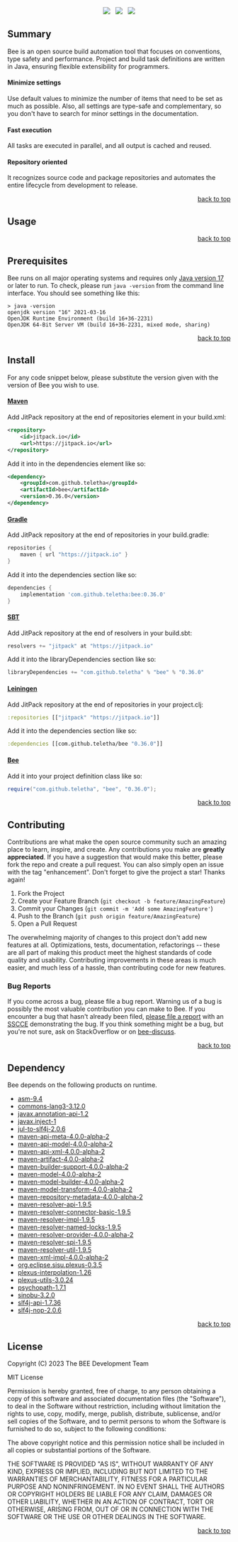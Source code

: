 <p align="center">
    <a href="https://docs.oracle.com/en/java/javase/17/"><img src="https://img.shields.io/badge/Java-Release%2017-green"/></a>
    <span>&nbsp;</span>
    <a href="https://jitpack.io/#teletha/bee"><img src="https://img.shields.io/jitpack/v/github/teletha/bee?label=Repository&color=green"></a>
    <span>&nbsp;</span>
    <a href="https://teletha.github.io/bee"><img src="https://img.shields.io/website.svg?down_color=red&down_message=CLOSE&label=Official%20Site&up_color=green&up_message=OPEN&url=https%3A%2F%2Fteletha.github.io%2Fbee"></a>
</p>


## Summary
Bee is an open source build automation tool that focuses on conventions, type safety and performance.
Project and build task definitions are written in Java, ensuring flexible extensibility for programmers.

#### Minimize settings
Use default values to minimize the number of items that need to be set as much as possible. Also, all settings are type-safe and complementary, so you don't have to search for minor settings in the documentation.

#### Fast execution
All tasks are executed in parallel, and all output is cached and reused.

#### Repository oriented
It recognizes source code and package repositories and automates the entire lifecycle from development to release.
<p align="right"><a href="#top">back to top</a></p>


## Usage

<p align="right"><a href="#top">back to top</a></p>


## Prerequisites
Bee runs on all major operating systems and requires only [Java version 17](https://docs.oracle.com/en/java/javase/17/) or later to run.
To check, please run `java -version` from the command line interface. You should see something like this:
```
> java -version
openjdk version "16" 2021-03-16
OpenJDK Runtime Environment (build 16+36-2231)
OpenJDK 64-Bit Server VM (build 16+36-2231, mixed mode, sharing)
```
<p align="right"><a href="#top">back to top</a></p>

## Install
For any code snippet below, please substitute the version given with the version of Bee you wish to use.
#### [Maven](https://maven.apache.org/)
Add JitPack repository at the end of repositories element in your build.xml:
```xml
<repository>
    <id>jitpack.io</id>
    <url>https://jitpack.io</url>
</repository>
```
Add it into in the dependencies element like so:
```xml
<dependency>
    <groupId>com.github.teletha</groupId>
    <artifactId>bee</artifactId>
    <version>0.36.0</version>
</dependency>
```
#### [Gradle](https://gradle.org/)
Add JitPack repository at the end of repositories in your build.gradle:
```gradle
repositories {
    maven { url "https://jitpack.io" }
}
```
Add it into the dependencies section like so:
```gradle
dependencies {
    implementation 'com.github.teletha:bee:0.36.0'
}
```
#### [SBT](https://www.scala-sbt.org/)
Add JitPack repository at the end of resolvers in your build.sbt:
```scala
resolvers += "jitpack" at "https://jitpack.io"
```
Add it into the libraryDependencies section like so:
```scala
libraryDependencies += "com.github.teletha" % "bee" % "0.36.0"
```
#### [Leiningen](https://leiningen.org/)
Add JitPack repository at the end of repositories in your project.clj:
```clj
:repositories [["jitpack" "https://jitpack.io"]]
```
Add it into the dependencies section like so:
```clj
:dependencies [[com.github.teletha/bee "0.36.0"]]
```
#### [Bee](https://teletha.github.io/bee)
Add it into your project definition class like so:
```java
require("com.github.teletha", "bee", "0.36.0");
```
<p align="right"><a href="#top">back to top</a></p>


## Contributing
Contributions are what make the open source community such an amazing place to learn, inspire, and create. Any contributions you make are **greatly appreciated**.
If you have a suggestion that would make this better, please fork the repo and create a pull request. You can also simply open an issue with the tag "enhancement".
Don't forget to give the project a star! Thanks again!

1. Fork the Project
2. Create your Feature Branch (`git checkout -b feature/AmazingFeature`)
3. Commit your Changes (`git commit -m 'Add some AmazingFeature'`)
4. Push to the Branch (`git push origin feature/AmazingFeature`)
5. Open a Pull Request

The overwhelming majority of changes to this project don't add new features at all. Optimizations, tests, documentation, refactorings -- these are all part of making this product meet the highest standards of code quality and usability.
Contributing improvements in these areas is much easier, and much less of a hassle, than contributing code for new features.

### Bug Reports
If you come across a bug, please file a bug report. Warning us of a bug is possibly the most valuable contribution you can make to Bee.
If you encounter a bug that hasn't already been filed, [please file a report](https://github.com/teletha/bee/issues/new) with an [SSCCE](http://sscce.org/) demonstrating the bug.
If you think something might be a bug, but you're not sure, ask on StackOverflow or on [bee-discuss](https://github.com/teletha/bee/discussions).
<p align="right"><a href="#top">back to top</a></p>


## Dependency
Bee depends on the following products on runtime.
* [asm-9.4](https://mvnrepository.com/artifact/org.ow2.asm/asm/9.4)
* [commons-lang3-3.12.0](https://mvnrepository.com/artifact/org.apache.commons/commons-lang3/3.12.0)
* [javax.annotation-api-1.2](https://mvnrepository.com/artifact/javax.annotation/javax.annotation-api/1.2)
* [javax.inject-1](https://mvnrepository.com/artifact/javax.inject/javax.inject/1)
* [jul-to-slf4j-2.0.6](https://mvnrepository.com/artifact/org.slf4j/jul-to-slf4j/2.0.6)
* [maven-api-meta-4.0.0-alpha-2](https://mvnrepository.com/artifact/org.apache.maven/maven-api-meta/4.0.0-alpha-2)
* [maven-api-model-4.0.0-alpha-2](https://mvnrepository.com/artifact/org.apache.maven/maven-api-model/4.0.0-alpha-2)
* [maven-api-xml-4.0.0-alpha-2](https://mvnrepository.com/artifact/org.apache.maven/maven-api-xml/4.0.0-alpha-2)
* [maven-artifact-4.0.0-alpha-2](https://mvnrepository.com/artifact/org.apache.maven/maven-artifact/4.0.0-alpha-2)
* [maven-builder-support-4.0.0-alpha-2](https://mvnrepository.com/artifact/org.apache.maven/maven-builder-support/4.0.0-alpha-2)
* [maven-model-4.0.0-alpha-2](https://mvnrepository.com/artifact/org.apache.maven/maven-model/4.0.0-alpha-2)
* [maven-model-builder-4.0.0-alpha-2](https://mvnrepository.com/artifact/org.apache.maven/maven-model-builder/4.0.0-alpha-2)
* [maven-model-transform-4.0.0-alpha-2](https://mvnrepository.com/artifact/org.apache.maven/maven-model-transform/4.0.0-alpha-2)
* [maven-repository-metadata-4.0.0-alpha-2](https://mvnrepository.com/artifact/org.apache.maven/maven-repository-metadata/4.0.0-alpha-2)
* [maven-resolver-api-1.9.5](https://mvnrepository.com/artifact/org.apache.maven.resolver/maven-resolver-api/1.9.5)
* [maven-resolver-connector-basic-1.9.5](https://mvnrepository.com/artifact/org.apache.maven.resolver/maven-resolver-connector-basic/1.9.5)
* [maven-resolver-impl-1.9.5](https://mvnrepository.com/artifact/org.apache.maven.resolver/maven-resolver-impl/1.9.5)
* [maven-resolver-named-locks-1.9.5](https://mvnrepository.com/artifact/org.apache.maven.resolver/maven-resolver-named-locks/1.9.5)
* [maven-resolver-provider-4.0.0-alpha-2](https://mvnrepository.com/artifact/org.apache.maven/maven-resolver-provider/4.0.0-alpha-2)
* [maven-resolver-spi-1.9.5](https://mvnrepository.com/artifact/org.apache.maven.resolver/maven-resolver-spi/1.9.5)
* [maven-resolver-util-1.9.5](https://mvnrepository.com/artifact/org.apache.maven.resolver/maven-resolver-util/1.9.5)
* [maven-xml-impl-4.0.0-alpha-2](https://mvnrepository.com/artifact/org.apache.maven/maven-xml-impl/4.0.0-alpha-2)
* [org.eclipse.sisu.plexus-0.3.5](https://mvnrepository.com/artifact/org.eclipse.sisu/org.eclipse.sisu.plexus/0.3.5)
* [plexus-interpolation-1.26](https://mvnrepository.com/artifact/org.codehaus.plexus/plexus-interpolation/1.26)
* [plexus-utils-3.0.24](https://mvnrepository.com/artifact/org.codehaus.plexus/plexus-utils/3.0.24)
* [psychopath-1.7.1](https://mvnrepository.com/artifact/com.github.teletha/psychopath/1.7.1)
* [sinobu-3.2.0](https://mvnrepository.com/artifact/com.github.teletha/sinobu/3.2.0)
* [slf4j-api-1.7.36](https://mvnrepository.com/artifact/org.slf4j/slf4j-api/1.7.36)
* [slf4j-nop-2.0.6](https://mvnrepository.com/artifact/org.slf4j/slf4j-nop/2.0.6)
<p align="right"><a href="#top">back to top</a></p>


## License
Copyright (C) 2023 The BEE Development Team

MIT License

Permission is hereby granted, free of charge, to any person obtaining a copy
of this software and associated documentation files (the "Software"), to deal
in the Software without restriction, including without limitation the rights
to use, copy, modify, merge, publish, distribute, sublicense, and/or sell
copies of the Software, and to permit persons to whom the Software is
furnished to do so, subject to the following conditions:

The above copyright notice and this permission notice shall be included in all
copies or substantial portions of the Software.

THE SOFTWARE IS PROVIDED "AS IS", WITHOUT WARRANTY OF ANY KIND, EXPRESS OR
IMPLIED, INCLUDING BUT NOT LIMITED TO THE WARRANTIES OF MERCHANTABILITY,
FITNESS FOR A PARTICULAR PURPOSE AND NONINFRINGEMENT. IN NO EVENT SHALL THE
AUTHORS OR COPYRIGHT HOLDERS BE LIABLE FOR ANY CLAIM, DAMAGES OR OTHER
LIABILITY, WHETHER IN AN ACTION OF CONTRACT, TORT OR OTHERWISE, ARISING FROM,
OUT OF OR IN CONNECTION WITH THE SOFTWARE OR THE USE OR OTHER DEALINGS IN THE
SOFTWARE.
<p align="right"><a href="#top">back to top</a></p>